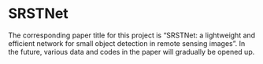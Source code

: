 # SRSTNet
The corresponding paper title for this project is “SRSTNet: a lightweight and efficient network for small object detection in remote sensing images”. In the future, various data and codes in the paper will gradually be opened up.
